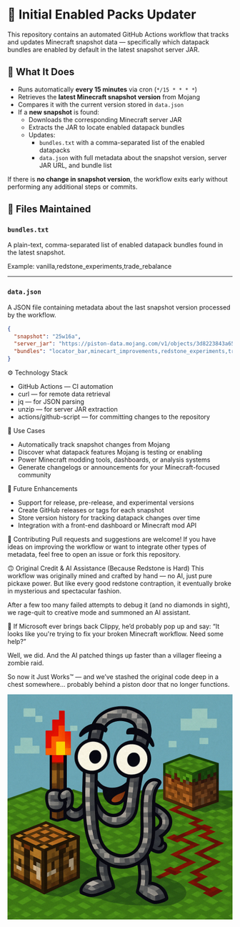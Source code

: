 
# 🧩 Initial Enabled Packs Updater

This repository contains an automated GitHub Actions workflow that tracks and updates Minecraft snapshot data — specifically which datapack bundles are enabled by default in the latest snapshot server JAR.

## 🔄 What It Does

- Runs automatically **every 15 minutes** via cron (`*/15 * * * *`)
- Retrieves the **latest Minecraft snapshot version** from Mojang
- Compares it with the current version stored in `data.json`
- If a **new snapshot** is found:
  - Downloads the corresponding Minecraft server JAR
  - Extracts the JAR to locate enabled datapack bundles
  - Updates:
    - `bundles.txt` with a comma-separated list of the enabled datapacks
    - `data.json` with full metadata about the snapshot version, server JAR URL, and bundle list

If there is **no change in snapshot version**, the workflow exits early without performing any additional steps or commits.

## 📁 Files Maintained

### `bundles.txt`
A plain-text, comma-separated list of enabled datapack bundles found in the latest snapshot.

Example:
vanilla,redstone_experiments,trade_rebalance

---

### `data.json`
A JSON file containing metadata about the last snapshot version processed by the workflow.

```json
{
  "snapshot": "25w16a",
  "server_jar": "https://piston-data.mojang.com/v1/objects/3d8223843a659d8ebc33459864ba02b34485ea11/server.jar",
  "bundles": "locator_bar,minecart_improvements,redstone_experiments,trade_rebalance,vanilla"
}
```

⚙️ Technology Stack
- GitHub Actions — CI automation
- curl — for remote data retrieval
- jq — for JSON parsing
- unzip — for server JAR extraction
- actions/github-script — for committing changes to the repository

🧠 Use Cases
- Automatically track snapshot changes from Mojang
- Discover what datapack features Mojang is testing or enabling
- Power Minecraft modding tools, dashboards, or analysis systems
- Generate changelogs or announcements for your Minecraft-focused community

🚀 Future Enhancements
- Support for release, pre-release, and experimental versions
- Create GitHub releases or tags for each snapshot
- Store version history for tracking datapack changes over time
- Integration with a front-end dashboard or Minecraft mod API

🤝 Contributing
Pull requests and suggestions are welcome! If you have ideas on improving the workflow or want to integrate other types of metadata, feel free to open an issue or fork this repository.

🙃 Original Credit & AI Assistance (Because Redstone is Hard)
This workflow was originally mined and crafted by hand — no AI, just pure pickaxe power.
But like every good redstone contraption, it eventually broke in mysterious and spectacular fashion.

After a few too many failed attempts to debug it (and no diamonds in sight), we rage-quit to creative mode and summoned an AI assistant.

📎 If Microsoft ever brings back Clippy, he’d probably pop up and say:
“It looks like you're trying to fix your broken Minecraft workflow. Need some help?”

Well, we did. And the AI patched things up faster than a villager fleeing a zombie raid.

So now it Just Works™ — and we’ve stashed the original code deep in a chest somewhere… probably behind a piston door that no longer functions.

![Clippy Redstone Helper](assets/clippy-minecraft.png)
